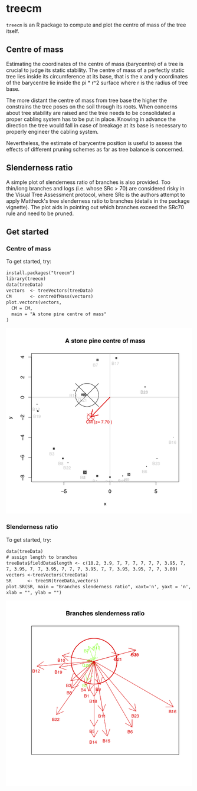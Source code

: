 # treecm
`treecm` is an R package to compute and plot the centre of mass of the tree itself. 

## Centre of mass
Estimating the coordinates of the centre of mass (barycentre) of a tree is crucial to judge its static stability. The centre of mass of a perfectly static tree lies inside its circumference at its base, that is the x and y coordinates of the barycentre lie inside the pi * r^2 surface where r is the radius of tree base.

The more distant the centre of mass from tree base the higher the constrains the tree poses on the soil through its roots. When concerns about tree stability are raised and  the tree needs to be consolidated a proper cabling system has to be put in place. Knowing in advance the direction the tree would fall in case of breakage at its base is necessary to properly engineer the cabling system.

Nevertheless, the estimate of barycentre position is useful to assess the effects of different pruning schemes as far as tree balance is concerned.

## Slenderness ratio
A simple plot of slenderness ratio of branches is also provided. Too thin/long branches and logs (i.e. whose SRc > 70) are considered risky in the Visual Tree Assessment protocol, where SRc is the authors attempt to apply Mattheck's tree slenderness ratio to branches (details in the package vignette). The plot aids in pointing out which branches exceed the SRc70 rule and need to be pruned.

## Get started 
### Centre of mass

To get started, try:

    install.packages("treecm")
    library(treecm)
    data(treeData)
	vectors  <- treeVectors(treeData)
	CM       <- centreOfMass(vectors)
	plot.vectors(vectors, 
	  CM = CM,
	  main = "A stone pine centre of mass"
	)

<img src="https://github.com/mbask/treecm/raw/master/paper/treecm-ex2.png" alt="A centre of mass plot" title="Plot of CM" />

### Slenderness ratio

To get started, try:

	data(treeData)
	# assign length to branches
	treeData$fieldData$length <- c(10.2, 3.9, 7, 7, 7, 7, 7, 7, 3.95, 7, 7, 3.95, 7, 7, 3.95, 7, 7, 7, 3.95, 7, 7, 3.95, 3.95, 7, 7, 3.00)
	vectors <-treeVectors(treeData)
	SR      <- treeSR(treeData,vectors)
	plot.SR(SR, main = "Branches slenderness ratio", xaxt='n', yaxt = 'n', xlab = "", ylab = "")

<img src="https://github.com/mbask/treecm/raw/master/paper/treecm-exSR.png" alt="A slenderness ratio plot" title="Plot of SR" />
